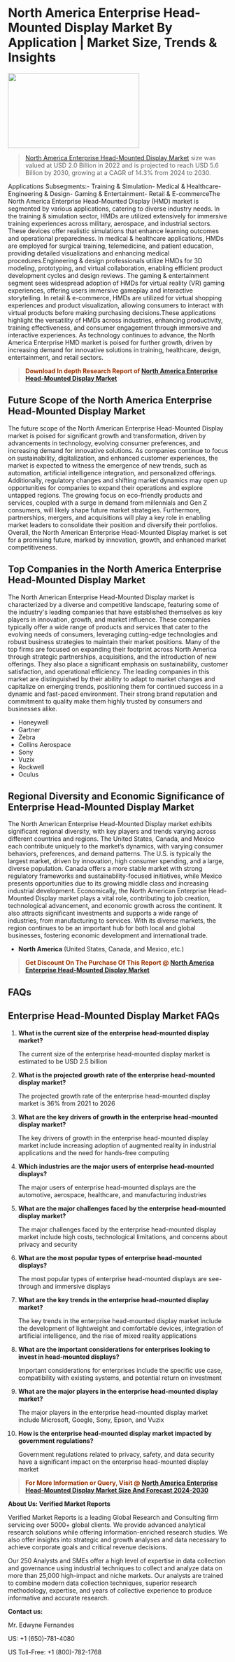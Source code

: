 <p><h1>North America Enterprise Head-Mounted Display Market By Application | Market Size, Trends & Insights</h1><p><img class="aligncenter size-medium wp-image-105565" src="https://ffe5etoiles.com/wp-content/uploads/2025/01/MST7-300x171.png" alt="" width="300" height="171" /></p><blockquote><p><a href="https://www.verifiedmarketreports.com/download-sample/?rid=597002&utm_source=Github-NA&utm_medium=377" target="_blank">North America Enterprise Head-Mounted Display Market</a> size was valued at USD 2.0 Billion in 2022 and is projected to reach USD 5.6 Billion by 2030, growing at a CAGR of 14.3% from 2024 to 2030.</p></blockquote>Applications Subsegments:- Training & Simulation- Medical & Healthcare- Engineering & Design- Gaming & Entertainment- Retail & E-commerceThe North America Enterprise Head-Mounted Display (HMD) market is segmented by various applications, catering to diverse industry needs. In the training & simulation sector, HMDs are utilized extensively for immersive training experiences across military, aerospace, and industrial sectors. These devices offer realistic simulations that enhance learning outcomes and operational preparedness. In medical & healthcare applications, HMDs are employed for surgical training, telemedicine, and patient education, providing detailed visualizations and enhancing medical procedures.Engineering & design professionals utilize HMDs for 3D modeling, prototyping, and virtual collaboration, enabling efficient product development cycles and design reviews. The gaming & entertainment segment sees widespread adoption of HMDs for virtual reality (VR) gaming experiences, offering users immersive gameplay and interactive storytelling. In retail & e-commerce, HMDs are utilized for virtual shopping experiences and product visualization, allowing consumers to interact with virtual products before making purchasing decisions.These applications highlight the versatility of HMDs across industries, enhancing productivity, training effectiveness, and consumer engagement through immersive and interactive experiences. As technology continues to advance, the North America Enterprise HMD market is poised for further growth, driven by increasing demand for innovative solutions in training, healthcare, design, entertainment, and retail sectors.</p><blockquote><p><span style="color: #993300;"><strong>Download In depth Research Report of <a href="https://www.verifiedmarketreports.com/download-sample/?rid=597002&utm_source=Github-NA&utm_medium=377">North America Enterprise Head-Mounted Display Market</a></strong></span></p></blockquote><h2>Future Scope of the North America Enterprise Head-Mounted Display Market</h2><p>The future scope of the North American Enterprise Head-Mounted Display market is poised for significant growth and transformation, driven by advancements in technology, evolving consumer preferences, and increasing demand for innovative solutions. As companies continue to focus on sustainability, digitalization, and enhanced customer experiences, the market is expected to witness the emergence of new trends, such as automation, artificial intelligence integration, and personalized offerings. Additionally, regulatory changes and shifting market dynamics may open up opportunities for companies to expand their operations and explore untapped regions. The growing focus on eco-friendly products and services, coupled with a surge in demand from millennials and Gen Z consumers, will likely shape future market strategies. Furthermore, partnerships, mergers, and acquisitions will play a key role in enabling market leaders to consolidate their position and diversify their portfolios. Overall, the North American Enterprise Head-Mounted Display market is set for a promising future, marked by innovation, growth, and enhanced market competitiveness.</p><h2>Top Companies in the North America Enterprise Head-Mounted Display Market</h2><p>The North American Enterprise Head-Mounted Display market is characterized by a diverse and competitive landscape, featuring some of the industry's leading companies that have established themselves as key players in innovation, growth, and market influence. These companies typically offer a wide range of products and services that cater to the evolving needs of consumers, leveraging cutting-edge technologies and robust business strategies to maintain their market positions. Many of the top firms are focused on expanding their footprint across North America through strategic partnerships, acquisitions, and the introduction of new offerings. They also place a significant emphasis on sustainability, customer satisfaction, and operational efficiency. The leading companies in this market are distinguished by their ability to adapt to market changes and capitalize on emerging trends, positioning them for continued success in a dynamic and fast-paced environment. Their strong brand reputation and commitment to quality make them highly trusted by consumers and businesses alike.</p><p><ul><li>Honeywell </li><li> Gartner </li><li> Zebra </li><li> Collins Aerospace </li><li> Sony </li><li> Vuzix </li><li> Rockwell </li><li> Oculus</li></ul></p><h2>Regional Diversity and Economic Significance of Enterprise Head-Mounted Display Market</h2><p>The North American Enterprise Head-Mounted Display market exhibits significant regional diversity, with key players and trends varying across different countries and regions. The United States, Canada, and Mexico each contribute uniquely to the market’s dynamics, with varying consumer behaviors, preferences, and demand patterns. The U.S. is typically the largest market, driven by innovation, high consumer spending, and a large, diverse population. Canada offers a more stable market with strong regulatory frameworks and sustainability-focused initiatives, while Mexico presents opportunities due to its growing middle class and increasing industrial development. Economically, the North American Enterprise Head-Mounted Display market plays a vital role, contributing to job creation, technological advancement, and economic growth across the continent. It also attracts significant investments and supports a wide range of industries, from manufacturing to services. With its diverse markets, the region continues to be an important hub for both local and global businesses, fostering economic development and international trade.</p><ul> <li><strong>North America</strong> (United States, Canada, and Mexico, etc.)</li></ul><blockquote><p><span style="color: #993300;"><strong>Get Discount On The Purchase Of This Report @ <a href="https://www.verifiedmarketreports.com/ask-for-discount/?rid=597002&utm_source=Github-NA&utm_medium=377">North America Enterprise Head-Mounted Display Market</a></strong></span></p></blockquote><h2>FAQs</h2><p><h2>Enterprise Head-Mounted Display Market FAQs</h1><ol> <li> <strong>What is the current size of the enterprise head-mounted display market?</div><div></strong> <p>The current size of the enterprise head-mounted display market is estimated to be USD 2.5 billion</p> </li> <li> <strong>What is the projected growth rate of the enterprise head-mounted display market?</div><div></strong> <p>The projected growth rate of the enterprise head-mounted display market is 36% from 2021 to 2026</p> </li> <li> <strong>What are the key drivers of growth in the enterprise head-mounted display market?</div><div></strong> <p>The key drivers of growth in the enterprise head-mounted display market include increasing adoption of augmented reality in industrial applications and the need for hands-free computing</p> </li> <li> <strong>Which industries are the major users of enterprise head-mounted displays?</div><div></strong> <p>The major users of enterprise head-mounted displays are the automotive, aerospace, healthcare, and manufacturing industries</p> </li> <li> <strong>What are the major challenges faced by the enterprise head-mounted display market?</div><div></strong> <p>The major challenges faced by the enterprise head-mounted display market include high costs, technological limitations, and concerns about privacy and security</p> </li> <li> <strong>What are the most popular types of enterprise head-mounted displays?</div><div></strong> <p>The most popular types of enterprise head-mounted displays are see-through and immersive displays</p> </li> <li> <strong>What are the key trends in the enterprise head-mounted display market?</div><div></strong> <p>The key trends in the enterprise head-mounted display market include the development of lightweight and comfortable devices, integration of artificial intelligence, and the rise of mixed reality applications</p> </li> <li> <strong>What are the important considerations for enterprises looking to invest in head-mounted displays?</div><div></strong> <p>Important considerations for enterprises include the specific use case, compatibility with existing systems, and potential return on investment</p> </li> <li> <strong>What are the major players in the enterprise head-mounted display market?</div><div></strong> <p>The major players in the enterprise head-mounted display market include Microsoft, Google, Sony, Epson, and Vuzix</p> </li> <li> <strong>How is the enterprise head-mounted display market impacted by government regulations?</div><div></strong> <p>Government regulations related to privacy, safety, and data security have a significant impact on the enterprise head-mounted display market</p> </li></ol></body></html></p><blockquote><p><span style="color: #993300;"><strong>For More Information or Query, Visit @ <a href="https://www.verifiedmarketreports.com/product/enterprise-head-mounted-display-market/">North America Enterprise Head-Mounted Display Market Size And Forecast 2024-2030</a></strong></span></p></blockquote><p><strong>About Us: Verified Market Reports</strong></p><p>Verified Market Reports is a leading Global Research and Consulting firm servicing over 5000+ global clients. We provide advanced analytical research solutions while offering information-enriched research studies. We also offer insights into strategic and growth analyses and data necessary to achieve corporate goals and critical revenue decisions.</p><p>Our 250 Analysts and SMEs offer a high level of expertise in data collection and governance using industrial techniques to collect and analyze data on more than 25,000 high-impact and niche markets. Our analysts are trained to combine modern data collection techniques, superior research methodology, expertise, and years of collective experience to produce informative and accurate research.</p><p><strong>Contact us:</strong></p><p>Mr. Edwyne Fernandes</p><p>US: +1 (650)-781-4080</p><p>US Toll-Free: +1 (800)-782-1768</p>
